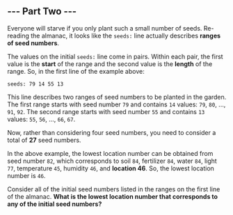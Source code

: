 ## --- Part Two ---
Everyone will starve if you only plant such a small number of seeds. Re-reading the almanac, it looks like the `seeds:` line actually describes **ranges of seed numbers**.
 
The values on the initial `seeds:` line come in pairs. Within each pair, the first value is the **start** of the range and the second value is the **length** of the range. So, in the first line of the example above:
 

```
seeds: 79 14 55 13
```

 
This line describes two ranges of seed numbers to be planted in the garden. The first range starts with seed number `79` and contains `14` values: `79`, `80`, ..., `91`, `92`. The second range starts with seed number `55` and contains `13` values: `55`, `56`, ..., `66`, `67`.
 
Now, rather than considering four seed numbers, you need to consider a total of **27** seed numbers.
 
In the above example, the lowest location number can be obtained from seed number `82`, which corresponds to soil `84`, fertilizer `84`, water `84`, light `77`, temperature `45`, humidity `46`, and **location 46**. So, the lowest location number is `46`.
 
Consider all of the initial seed numbers listed in the ranges on the first line of the almanac. **What is the lowest location number that corresponds to any of the initial seed numbers?**
 